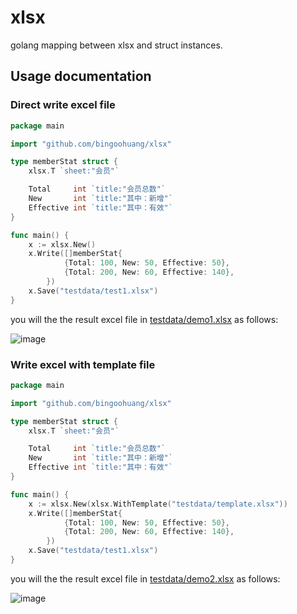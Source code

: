 # xlsx

golang mapping between xlsx and struct instances.

## Usage documentation

### Direct write excel file

```go
package main

import "github.com/bingoohuang/xlsx"

type memberStat struct {
	xlsx.T `sheet:"会员"`

	Total     int `title:"会员总数"`
	New       int `title:"其中：新增"`
	Effective int `title:"其中：有效"`
}

func main() {
	x := xlsx.New()
    x.Write([]memberStat{
    		{Total: 100, New: 50, Effective: 50},
    		{Total: 200, New: 60, Effective: 140},
    	})
    x.Save("testdata/test1.xlsx")
}
```

you will the the result excel file in [testdata/demo1.xlsx](testdata/demo1.xlsx) as follows:

![image](https://user-images.githubusercontent.com/1940588/77844342-a1d22580-71d8-11ea-8eb9-6f82f87c3a3a.png)

### Write excel with template file

```go
package main

import "github.com/bingoohuang/xlsx"

type memberStat struct {
	xlsx.T `sheet:"会员"`

	Total     int `title:"会员总数"`
	New       int `title:"其中：新增"`
	Effective int `title:"其中：有效"`
}

func main() {
	x := xlsx.New(xlsx.WithTemplate("testdata/template.xlsx"))
    x.Write([]memberStat{
    		{Total: 100, New: 50, Effective: 50},
    		{Total: 200, New: 60, Effective: 140},
    	})
    x.Save("testdata/test1.xlsx")
}
```

you will the the result excel file in [testdata/demo2.xlsx](testdata/demo2.xlsx) as follows:

![image](https://user-images.githubusercontent.com/1940588/77844394-0ee5bb00-71d9-11ea-8671-6b36eb6a728b.png)
